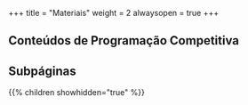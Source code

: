 +++
title = "Materiais"
weight = 2
alwaysopen = true
+++

## Conteúdos de Programação Competitiva

## Subpáginas

{{% children showhidden="true" %}}